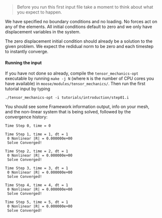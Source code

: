 > Before you run this first input file take a moment to think about what you
> expect to happen.

We have specified no boundary conditions and no loading. No forces act on any of
the elements. All initial conditions default to zero and we only have
displacement variables in the system.

The zero displacement initial condition should already be a solution to the
given problem. We expect the redidual norm to be zero and each timestep to
instantly converge.

#### Running the input

If you have not done so already, compile the `tensor_mechanics-opt` executable by running `make -j N` (where `N` is the number of CPU cores you have available) in `moose/modules/tensor_mechanics/`. Then run the first tutorial input by typing

```
./tensor_mechanics-opt -i tutorials/introduction/step01.i
```

You should see some Framework information output, info on your mesh, and the non-linear system that is being solved, followed by the convergence history:

```
Time Step 0, time = 0

Time Step 1, time = 1, dt = 1
 0 Nonlinear |R| = 0.000000e+00
 Solve Converged!

Time Step 2, time = 2, dt = 1
 0 Nonlinear |R| = 0.000000e+00
 Solve Converged!

Time Step 3, time = 3, dt = 1
 0 Nonlinear |R| = 0.000000e+00
 Solve Converged!

Time Step 4, time = 4, dt = 1
 0 Nonlinear |R| = 0.000000e+00
 Solve Converged!

Time Step 5, time = 5, dt = 1
 0 Nonlinear |R| = 0.000000e+00
 Solve Converged!
```
